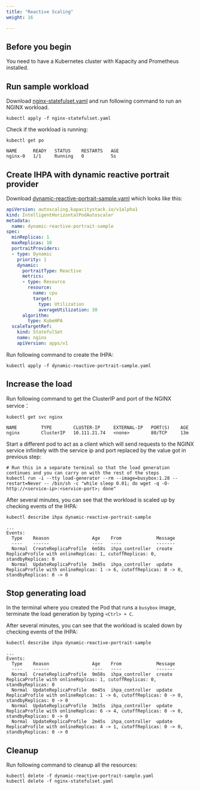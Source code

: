```yaml
---
title: "Reactive Scaling"
weight: 16

---
```


## Before you begin

You need to have a Kubernetes cluster with Kapacity and Prometheus installed.

## Run sample workload

Download [nginx-statefulset.yaml](/examples/workload/nginx-statefulset.yaml) and run following command to run an NGINX workload.

```shell
kubectl apply -f nginx-statefulset.yaml
```

Check if the workload is running:

```shell
kubectl get po
```

```
NAME      READY   STATUS    RESTARTS   AGE
nginx-0   1/1     Running   0          5s
```

## Create IHPA with dynamic reactive portrait provider

Download [dynamic-reactive-portrait-sample.yaml](/examples/ihpa/dynamic-reactive-portrait-sample.yaml) which looks like this:

```yaml
apiVersion: autoscaling.kapacitystack.io/v1alpha1
kind: IntelligentHorizontalPodAutoscaler
metadata:
  name: dynamic-reactive-portrait-sample
spec:
  minReplicas: 1
  maxReplicas: 10
  portraitProviders:
  - type: Dynamic
    priority: 1
    dynamic:
      portraitType: Reactive
      metrics:
      - type: Resource
        resource:
          name: cpu
          target:
            type: Utilization
            averageUtilization: 30
      algorithm:
        type: KubeHPA
  scaleTargetRef:
    kind: StatefulSet
    name: nginx
    apiVersion: apps/v1
```

Run following command to create the IHPA:

```shell
kubectl apply -f dynamic-reactive-portrait-sample.yaml
```

## Increase the load

Run following command to get the ClusterIP and port of the NGINX service：

```shell
kubectl get svc nginx
```

```
NAME         TYPE        CLUSTER-IP     EXTERNAL-IP   PORT(S)    AGE
nginx        ClusterIP   10.111.21.74   <none>        80/TCP     13m
```

Start a different pod to act as a client which will send requests to the NGINX service infinitely with the service ip and port replaced by the value got in previous step:

```shell
# Run this in a separate terminal so that the load generation continues and you can carry on with the rest of the steps
kubectl run -i --tty load-generator --rm --image=busybox:1.28 --restart=Never -- /bin/sh -c "while sleep 0.01; do wget -q -O- http://<service-ip>:<service-port>; done"
```

After several minutes, you can see that the workload is scaled up by checking events of the IHPA:

```shell
kubectl describe ihpa dynamic-reactive-portrait-sample
```

```
...
Events:
  Type    Reason                Age    From             Message
  ----    ------                ----   ----             -------
  Normal  CreateReplicaProfile  6m58s  ihpa_controller  create ReplicaProfile with onlineReplcas: 1, cutoffReplicas: 0, standbyReplicas: 0
  Normal  UpdateReplicaProfile  3m45s  ihpa_controller  update ReplicaProfile with onlineReplcas: 1 -> 6, cutoffReplicas: 0 -> 0, standbyReplicas: 0 -> 0
```

## Stop generating load

In the terminal where you created the Pod that runs a `busybox` image, terminate the load generation by typing `<Ctrl> + C`.

After several minutes, you can see that the workload is scaled down by checking events of the IHPA:

```shell
kubectl describe ihpa dynamic-reactive-portrait-sample
```

```
...
Events:
  Type    Reason                Age    From             Message
  ----    ------                ----   ----             -------
  Normal  CreateReplicaProfile  9m58s  ihpa_controller  create ReplicaProfile with onlineReplcas: 1, cutoffReplicas: 0, standbyReplicas: 0
  Normal  UpdateReplicaProfile  6m45s  ihpa_controller  update ReplicaProfile with onlineReplcas: 1 -> 6, cutoffReplicas: 0 -> 0, standbyReplicas: 0 -> 0
  Normal  UpdateReplicaProfile  3m15s  ihpa_controller  update ReplicaProfile with onlineReplcas: 6 -> 4, cutoffReplicas: 0 -> 0, standbyReplicas: 0 -> 0
  Normal  UpdateReplicaProfile  2m45s  ihpa_controller  update ReplicaProfile with onlineReplcas: 4 -> 1, cutoffReplicas: 0 -> 0, standbyReplicas: 0 -> 0
```

## Cleanup

Run following command to cleanup all the resources:

```shell
kubectl delete -f dynamic-reactive-portrait-sample.yaml 
kubectl delete -f nginx-statefulset.yaml 
```
